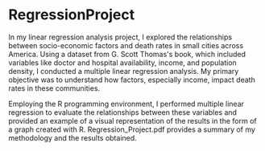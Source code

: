 # RegressionProject


In my linear regression analysis project, I explored the relationships between socio-economic factors and death rates in small cities across America. Using a dataset from G. Scott Thomas's book, which included variables like doctor and hospital availability, income, and population density, I conducted a multiple linear regression analysis. My primary objective was to understand how factors, especially income, impact death rates in these communities.

Employing the R programming environment, I performed multiple linear regression to evaluate the relationships between these variables and provided an example of a visual representation of the results in the form of a graph created with R. Regression_Project.pdf provides a summary of my methodology and the results obtained. 



